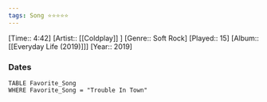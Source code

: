 ```yaml
---
tags: Song ⭐⭐⭐⭐⭐ 
---
```

[Time:: 4:42]
[Artist:: [[Coldplay]] ]
[Genre:: Soft Rock]
[Played:: 15]
[Album:: [[Everyday Life (2019)]]]
[Year:: 2019]
### Dates
````dataview
TABLE Favorite_Song
WHERE Favorite_Song = "Trouble In Town"
````